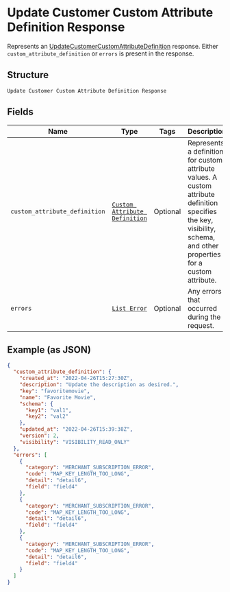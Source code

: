 
# Update Customer Custom Attribute Definition Response

Represents an [UpdateCustomerCustomAttributeDefinition](../../doc/api/customer-custom-attributes.md#update-customer-custom-attribute-definition) response.
Either `custom_attribute_definition` or `errors` is present in the response.

## Structure

`Update Customer Custom Attribute Definition Response`

## Fields

| Name | Type | Tags | Description |
|  --- | --- | --- | --- |
| `custom_attribute_definition` | [`Custom Attribute Definition`](../../doc/models/custom-attribute-definition.md) | Optional | Represents a definition for custom attribute values. A custom attribute definition<br>specifies the key, visibility, schema, and other properties for a custom attribute. |
| `errors` | [`List Error`](../../doc/models/error.md) | Optional | Any errors that occurred during the request. |

## Example (as JSON)

```json
{
  "custom_attribute_definition": {
    "created_at": "2022-04-26T15:27:30Z",
    "description": "Update the description as desired.",
    "key": "favoritemovie",
    "name": "Favorite Movie",
    "schema": {
      "key1": "val1",
      "key2": "val2"
    },
    "updated_at": "2022-04-26T15:39:38Z",
    "version": 2,
    "visibility": "VISIBILITY_READ_ONLY"
  },
  "errors": [
    {
      "category": "MERCHANT_SUBSCRIPTION_ERROR",
      "code": "MAP_KEY_LENGTH_TOO_LONG",
      "detail": "detail6",
      "field": "field4"
    },
    {
      "category": "MERCHANT_SUBSCRIPTION_ERROR",
      "code": "MAP_KEY_LENGTH_TOO_LONG",
      "detail": "detail6",
      "field": "field4"
    },
    {
      "category": "MERCHANT_SUBSCRIPTION_ERROR",
      "code": "MAP_KEY_LENGTH_TOO_LONG",
      "detail": "detail6",
      "field": "field4"
    }
  ]
}
```

